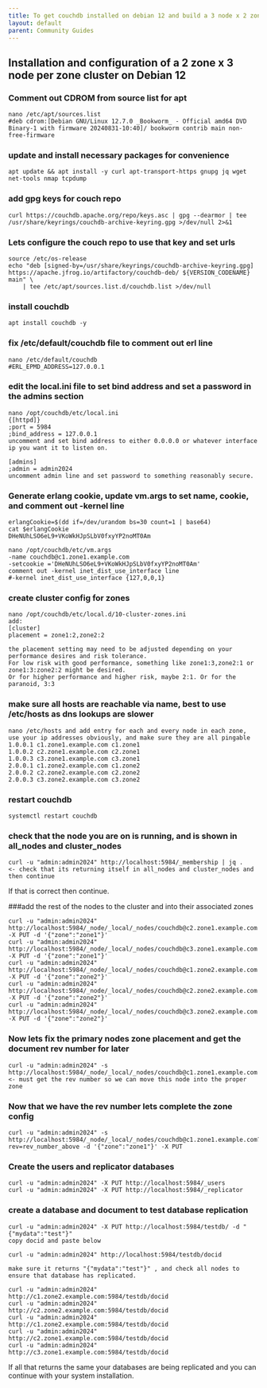 ```yaml
---
title: To get couchdb installed on debian 12 and build a 3 node x 2 zone cluster
layout: default
parent: Community Guides
---
```

## Installation and configuration of a 2 zone x 3 node per zone cluster on Debian 12

### Comment out CDROM from source list for apt
``` 
nano /etc/apt/sources.list 
#deb cdrom:[Debian GNU/Linux 12.7.0 _Bookworm_ - Official amd64 DVD Binary-1 with firmware 20240831-10:40]/ bookworm contrib main non-free-firmware
```


### update and install necessary packages for convenience 
```
apt update && apt install -y curl apt-transport-https gnupg jq wget net-tools nmap tcpdump
```

### add gpg keys for couch repo
```
curl https://couchdb.apache.org/repo/keys.asc | gpg --dearmor | tee /usr/share/keyrings/couchdb-archive-keyring.gpg >/dev/null 2>&1
```
### Lets configure the couch repo to use that key and set urls
```
source /etc/os-release
echo "deb [signed-by=/usr/share/keyrings/couchdb-archive-keyring.gpg] https://apache.jfrog.io/artifactory/couchdb-deb/ ${VERSION_CODENAME} main" \
    | tee /etc/apt/sources.list.d/couchdb.list >/dev/null
```

### install couchdb
```
apt install couchdb -y
```

### fix /etc/default/couchdb file to comment out erl line
```
nano /etc/default/couchdb  
#ERL_EPMD_ADDRESS=127.0.0.1
```
### edit the local.ini file to set bind address and set a password in the admins section
```
nano /opt/couchdb/etc/local.ini     
{[httpd]}
;port = 5984
;bind_address = 127.0.0.1
uncomment and set bind address to either 0.0.0.0 or whatever interface ip you want it to listen on.

[admins]
;admin = admin2024
uncomment admin line and set password to something reasonably secure.
```

### Generate erlang cookie, update vm.args to set name, cookie, and comment out -kernel line
```
erlangCookie=$(dd if=/dev/urandom bs=30 count=1 | base64)
cat $erlangCookie
DHeNUhLSO6eL9+VKoWkHJpSLbV0fxyYP2noMT0Am

nano /opt/couchdb/etc/vm.args       
-name couchdb@c1.zone1.example.com
-setcookie ='DHeNUhLSO6eL9+VKoWkHJpSLbV0fxyYP2noMT0Am'  
comment out -kernel inet_dist_use_interface line
#-kernel inet_dist_use_interface {127,0,0,1}
```

### create cluster config for zones
```
nano /opt/couchdb/etc/local.d/10-cluster-zones.ini   
add: 
[cluster]
placement = zone1:2,zone2:2  

the placement setting may need to be adjusted depending on your performance desires and risk tolerance.
For low risk with good performance, something like zone1:3,zone2:1 or zone1:3:zone2:2 might be desired. 
Or for higher performance and higher risk, maybe 2:1. Or for the paranoid, 3:3
```
### make sure all hosts are reachable via name, best to use /etc/hosts as dns lookups are slower
```
nano /etc/hosts and add entry for each and every node in each zone, use your ip addresses obviously, and make sure they are all pingable
1.0.0.1 c1.zone1.example.com c1.zone1
1.0.0.2 c2.zone1.example.com c2.zone1
1.0.0.3 c3.zone1.example.com c3.zone1
2.0.0.1 c1.zone2.example.com c1.zone2
2.0.0.2 c2.zone2.example.com c2.zone2
2.0.0.3 c3.zone2.example.com c3.zone2
```

### restart couchdb 
```
systemctl restart couchdb
```
### check that the node you are on is running, and is shown in all_nodes and cluster_nodes
```
curl -u "admin:admin2024" http://localhost:5984/_membership | jq .       <- check that its returning itself in all_nodes and cluster_nodes and then continue
```
If that is correct then continue.

###add the rest of the nodes to the cluster and into their associated zones
```
curl -u "admin:admin2024" http://localhost:5984/_node/_local/_nodes/couchdb@c2.zone1.example.com -X PUT -d '{"zone":"zone1"}'
curl -u "admin:admin2024" http://localhost:5984/_node/_local/_nodes/couchdb@c3.zone1.example.com -X PUT -d '{"zone":"zone1"}'
curl -u "admin:admin2024" http://localhost:5984/_node/_local/_nodes/couchdb@c1.zone2.example.com -X PUT -d '{"zone":"zone2"}' 
curl -u "admin:admin2024" http://localhost:5984/_node/_local/_nodes/couchdb@c2.zone2.example.com -X PUT -d '{"zone":"zone2"}' 
curl -u "admin:admin2024" http://localhost:5984/_node/_local/_nodes/couchdb@c3.zone2.example.com -X PUT -d '{"zone":"zone2"}' 
```

### Now lets fix the primary nodes zone placement and get the document rev number for later
```
curl -u "admin:admin2024" -s http://localhost:5984/_node/_local/_nodes/couchdb@c1.zone1.example.com  <- must get the rev number so we can move this node into the proper zone
```

### Now that we have the rev number lets complete the zone config
```
curl -u "admin:admin2024" -s http://localhost:5984/_node/_local/_nodes/couchdb@c1.zone1.example.com?rev=rev_number_above -d '{"zone":"zone1"}' -X PUT
```

### Create the users and replicator databases
```
curl -u "admin:admin2024" -X PUT http://localhost:5984/_users
curl -u "admin:admin2024" -X PUT http://localhost:5984/_replicator
```

### create a database and document to test database replication
```
curl -u "admin:admin2024" -X PUT http://localhost:5984/testdb/ -d "{"mydata":"test"}"
copy docid and paste below

curl -u "admin:admin2024" http://localhost:5984/testdb/docid

make sure it returns "{"mydata":"test"}" , and check all nodes to ensure that database has replicated.

curl -u "admin:admin2024" http://c1.zone2.example.com:5984/testdb/docid
curl -u "admin:admin2024" http://c2.zone2.example.com:5984/testdb/docid
curl -u "admin:admin2024" http://c1.zone2.example.com:5984/testdb/docid
curl -u "admin:admin2024" http://c2.zone1.example.com:5984/testdb/docid
curl -u "admin:admin2024" http://c3.zone1.example.com:5984/testdb/docid
```
If all that returns the same your databases are being replicated and you can continue with your system installation.
